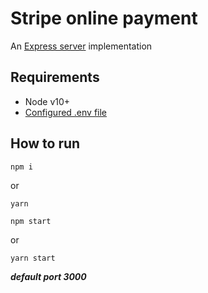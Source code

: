 # Stripe online payment

An [Express server](http://expressjs.com) implementation

## Requirements

- Node v10+
- [Configured .env file](../README.md)

## How to run

```
npm i
```
 or
```
yarn
```

```
npm start
```
 or
```
yarn start
```
***default port 3000***
